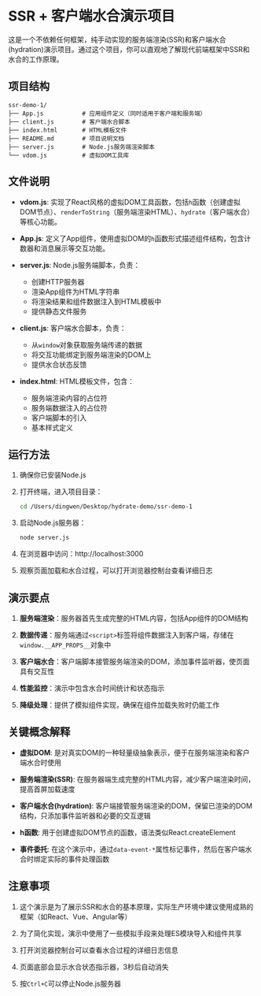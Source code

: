 # SSR + 客户端水合演示项目

这是一个不依赖任何框架，纯手动实现的服务端渲染(SSR)和客户端水合(hydration)演示项目。通过这个项目，你可以直观地了解现代前端框架中SSR和水合的工作原理。

## 项目结构

```
ssr-demo-1/
├── App.js           # 应用组件定义（同时适用于客户端和服务端）
├── client.js        # 客户端水合脚本
├── index.html       # HTML模板文件
├── README.md        # 项目说明文档
├── server.js        # Node.js服务端渲染脚本
└── vdom.js          # 虚拟DOM工具库
```

## 文件说明

- **vdom.js**: 实现了React风格的虚拟DOM工具函数，包括`h`函数（创建虚拟DOM节点）、`renderToString`（服务端渲染HTML）、`hydrate`（客户端水合）等核心功能。

- **App.js**: 定义了App组件，使用虚拟DOM的`h`函数形式描述组件结构，包含计数器和消息展示等交互功能。

- **server.js**: Node.js服务端脚本，负责：
  - 创建HTTP服务器
  - 渲染App组件为HTML字符串
  - 将渲染结果和组件数据注入到HTML模板中
  - 提供静态文件服务

- **client.js**: 客户端水合脚本，负责：
  - 从`window`对象获取服务端传递的数据
  - 将交互功能绑定到服务端渲染的DOM上
  - 提供水合状态反馈

- **index.html**: HTML模板文件，包含：
  - 服务端渲染内容的占位符
  - 服务端数据注入的占位符
  - 客户端脚本的引入
  - 基本样式定义

## 运行方法

1. 确保你已安装Node.js

2. 打开终端，进入项目目录：
   ```bash
   cd /Users/dingwen/Desktop/hydrate-demo/ssr-demo-1
   ```

3. 启动Node.js服务器：
   ```bash
   node server.js
   ```

4. 在浏览器中访问：http://localhost:3000

5. 观察页面加载和水合过程，可以打开浏览器控制台查看详细日志

## 演示要点

1. **服务端渲染**：服务器首先生成完整的HTML内容，包括App组件的DOM结构

2. **数据传递**：服务端通过`<script>`标签将组件数据注入到客户端，存储在`window.__APP_PROPS__`对象中

3. **客户端水合**：客户端脚本接管服务端渲染的DOM，添加事件监听器，使页面具有交互性

4. **性能监控**：演示中包含水合时间统计和状态指示

5. **降级处理**：提供了模拟组件实现，确保在组件加载失败时仍能工作

## 关键概念解释

- **虚拟DOM**: 是对真实DOM的一种轻量级抽象表示，便于在服务端渲染和客户端水合时使用

- **服务端渲染(SSR)**: 在服务器端生成完整的HTML内容，减少客户端渲染时间，提高首屏加载速度

- **客户端水合(hydration)**: 客户端接管服务端渲染的DOM，保留已渲染的DOM结构，只添加事件监听器和必要的交互逻辑

- **h函数**: 用于创建虚拟DOM节点的函数，语法类似React.createElement

- **事件委托**: 在这个演示中，通过`data-event-*`属性标记事件，然后在客户端水合时绑定实际的事件处理函数

## 注意事项

1. 这个演示是为了展示SSR和水合的基本原理，实际生产环境中建议使用成熟的框架（如React、Vue、Angular等）

2. 为了简化实现，演示中使用了一些模拟手段来处理ES模块导入和组件共享

3. 打开浏览器控制台可以查看水合过程的详细日志信息

4. 页面底部会显示水合状态指示器，3秒后自动消失

5. 按`Ctrl+C`可以停止Node.js服务器